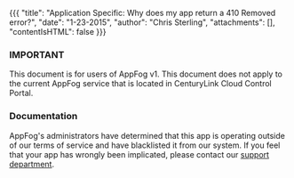 {{{
  "title": "Application Specific: Why does my app return a 410 Removed error?",
  "date": "1-23-2015",
  "author": "Chris Sterling",
  "attachments": [],
  "contentIsHTML": false
}}}

### IMPORTANT

This document is for users of AppFog v1. This document does not apply to the current AppFog service that is located in CenturyLink Cloud Control Portal.

### Documentation


<p>AppFog's administrators have determined that this app is operating outside of our terms of service and have blacklisted it from our system. If you feel that your app has wrongly been implicated, please contact our <a href="/">support department</a>.</p>
